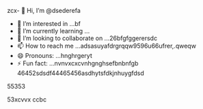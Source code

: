 zcx- 👋 Hi, I’m @dsederefa
- 👀 I’m interested in ...bf
- 🌱 I’m currently learning ...
- 💞️ I’m looking to collaborate on ...26bfgfggerersdc
- 📫 How to reach me ...adsasuyafdrgrqqw9596u66ufrer,.qweqw
- 😄 Pronouns: ...hnghrgeryt
- ⚡ Fun fact: ...nvnvxcxcvnhgnghsefbnbnfgb
46452sdsdf44465456asdhytsfdkjnhuygfdsd
<!---sdsdfgrgrzazaazasd
dsederefa/dsederefa is a ✨ special ✨ repository because its `README.md` (this filetre) appears on your 256 profile.456adssdf
You can click the Preview link to take a look at your changes.dfgdf
--->55353
53xcvvx
ccbc
